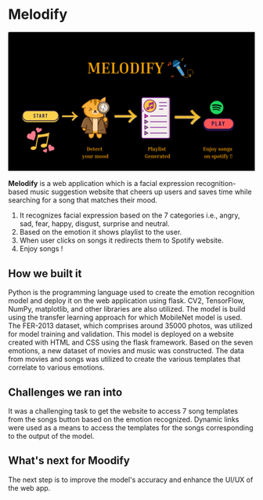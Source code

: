 # Melodify 	

![Banner](banner.gif)

**Melodify** is a web application which is a facial expression recognition-based music suggestion website that cheers up users and saves time while searching for a song that matches their mood.
1. It recognizes facial expression based on the 7 categories i.e., angry, sad, fear, happy, disgust, surprise and neutral.
2. Based on the emotion it shows playlist to the user.
3. When user clicks on songs it redirects them to Spotify website.
4. Enjoy songs !

## How we built it
Python is the programming language used to create the emotion recognition model and deploy it on the web application using flask. CV2, TensorFlow, NumPy, matplotlib, and other libraries are also utilized. The model is build using the transfer learning approach for which MobileNet model is used. The FER-2013 dataset, which comprises around 35000 photos, was utilized for model training and validation. This model is deployed on a website created with HTML and CSS using the flask framework. Based on the seven emotions, a new dataset of movies and music was constructed. The data from movies and songs was utilized to create the various templates that correlate to various emotions. 
## Challenges we ran into
It was a challenging task to get the website to access 7 song templates from the songs button based on the emotion recognized. Dynamic links were used as a means to access the templates for the songs corresponding to the output of the model.

## What's next for **Moodify**
The next step is to improve the model's accuracy and enhance the UI/UX of the web app.
